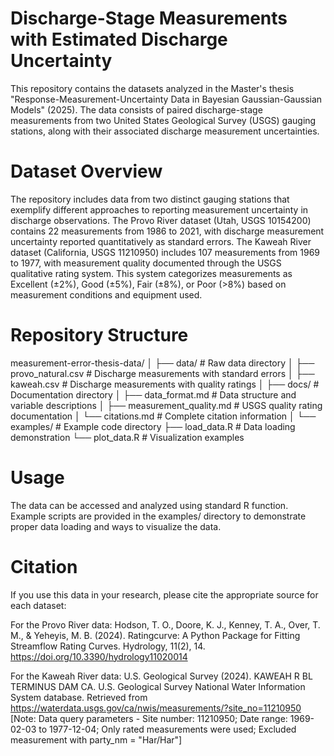 # Discharge-Stage Measurements with Estimated Discharge Uncertainty 

This repository contains the datasets analyzed in the Master's thesis "Response-Measurement-Uncertainty Data in Bayesian Gaussian-Gaussian Models" (2025). The data consists of paired discharge-stage measurements from two United States Geological Survey (USGS) gauging stations, along with their associated discharge measurement uncertainties.

# Dataset Overview

The repository includes data from two distinct gauging stations that exemplify different approaches to reporting measurement uncertainty in discharge observations.
The Provo River dataset (Utah, USGS 10154200) contains 22 measurements from 1986 to 2021, with discharge measurement uncertainty reported quantitatively as standard errors. 
The Kaweah River dataset (California, USGS 11210950) includes 107 measurements from 1969 to 1977, with measurement quality documented through the USGS qualitative rating system. This system categorizes measurements as Excellent (±2%), Good (±5%), Fair (±8%), or Poor (>8%) based on measurement conditions and equipment used.

# Repository Structure

measurement-error-thesis-data/
│
├── data/                        # Raw data directory
│   ├── provo_natural.csv        # Discharge measurements with standard errors
│   ├── kaweah.csv               # Discharge measurements with quality ratings
│
├── docs/                        # Documentation directory
│   ├── data_format.md           # Data structure and variable descriptions
│   ├── measurement_quality.md   # USGS quality rating documentation
│   └── citations.md             # Complete citation information
│
└── examples/                    # Example code directory
    ├── load_data.R              # Data loading demonstration
    └── plot_data.R              # Visualization examples

# Usage

The data can be accessed and analyzed using standard R function. Example scripts are provided in the examples/ directory to demonstrate proper data loading and ways to visualize the data.

# Citation

If you use this data in your research, please cite the appropriate source for each dataset:

For the Provo River data:
Hodson, T. O., Doore, K. J., Kenney, T. A., Over, T. M., & Yeheyis, M. B. (2024). Ratingcurve: A Python Package for Fitting Streamflow Rating Curves. Hydrology, 11(2), 14. https://doi.org/10.3390/hydrology11020014

For the Kaweah River data:
U.S. Geological Survey (2024). KAWEAH R BL TERMINUS DAM CA. U.S. Geological Survey National Water Information System database. Retrieved from https://waterdata.usgs.gov/ca/nwis/measurements/?site_no=11210950
[Note: Data query parameters - Site number: 11210950; Date range: 1969-02-03 to 1977-12-04; Only rated measurements were used; Excluded measurement with party_nm = "Har/Har"]

